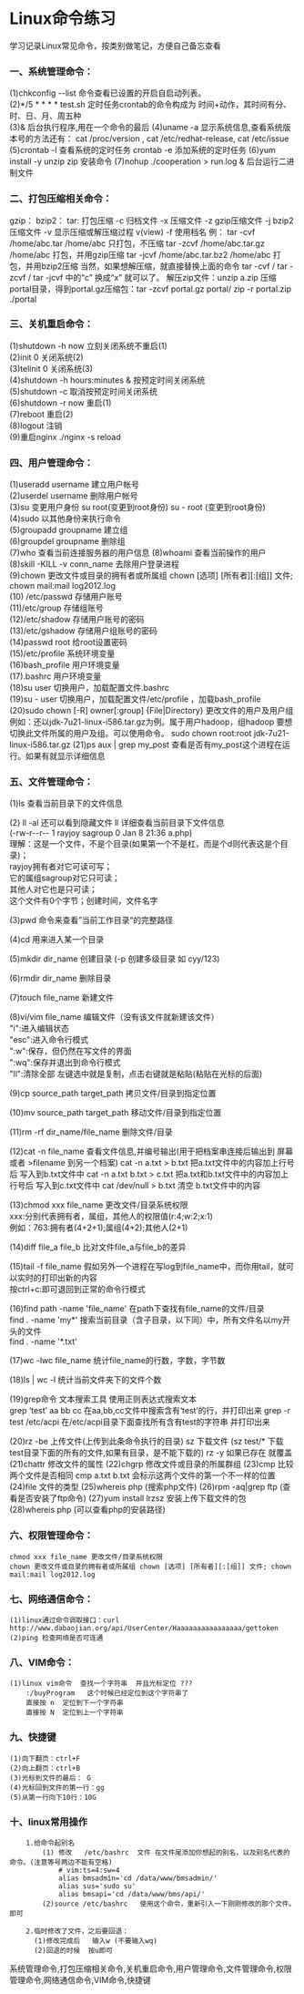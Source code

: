 # Linux命令练习 #

学习记录Linux常见命令，按类别做笔记，方便自己备忘查看  

### 一、系统管理命令： 
 (1)chkconfig --list 		命令查看已设置的开启自启动列表。  
 (2)*/5 * * * * test.sh 	定时任务crontab的命令构成为   时间+动作，其时间有分、时、日、月、周五种  
 (3)& 						后台执行程序,用在一个命令的最后
 (4)uname -a 显示系统信息,查看系统版本号的方法还有：
 cat /proc/version ,
 cat /etc/redhat-release, 
 cat /etc/issue
 (5)crontab -l  查看系统的定时任务
    crontab -e  添加系统的定时任务
 (6)yum install -y unzip zip  安装命令 
 (7)nohup ./cooperation > run.log &   后台运行二进制文件

### 二、打包压缩相关命令：
 gzip：
 bzip2：
 tar:                打包压缩
     -c              归档文件
     -x              压缩文件
     -z              gzip压缩文件
     -j              bzip2压缩文件
     -v              显示压缩或解压缩过程 v(view)
     -f              使用档名
 例：
 tar -cvf /home/abc.tar /home/abc              只打包，不压缩
 tar -zcvf /home/abc.tar.gz /home/abc        打包，并用gzip压缩
 tar -jcvf /home/abc.tar.bz2 /home/abc      打包，并用bzip2压缩
 当然，如果想解压缩，就直接替换上面的命令  tar -cvf  / tar -zcvf  / tar -jcvf 中的“c” 换成“x” 就可以了。
 解压zip文件：unzip a.zip
 压缩portal目录，得到portal.gz压缩包：tar  -zcvf portal.gz portal/
                                      zip -r portal.zip ./portal

### 三、关机重启命令：
 (1)shutdown -h now 立刻关闭系统不重启(1)    
 (2)init 0 关闭系统(2)    
 (3)telinit 0 关闭系统(3)      
 (4)shutdown -h hours:minutes & 按预定时间关闭系统          
 (5)shutdown -c 取消按预定时间关闭系统        
 (6)shutdown -r now 重启(1)      
 (7)reboot 重启(2)     
 (8)logout 注销     
 (9)重启nginx   ./nginx -s reload

### 四、用户管理命令：
 (1)useradd username 建立用户帐号    
 (2)userdel username 删除用户帐号   
 (3)su 变更用户身份
    su root(变更到root身份)
    su - root (变更到root身份)   
 (4)sudo 以其他身份来执行命令   
 (5)groupadd groupname 建立组   
 (6)groupdel groupname 删除组   
 (7)who 查看当前连接服务器的用户信息 
 (8)whoami 查看当前操作的用户  
 (8)skill -KILL -v conn_name 去除用户登录进程   
 (9)chown 更改文件或目录的拥有者或所属组 chown [选项] [所有者][:[组]] 文件; chown mail:mail log2012.log  
 (10) /etc/passwd    存储用户账号  
 (11)/etc/group       存储组账号  
 (12)/etc/shadow    存储用户账号的密码  
 (13)/etc/gshadow  存储用户组账号的密码  
 (14)passwd root     给root设置密码    
 (15)/etc/profile     系统环境变量  
 (16)bash_profile     用户环境变量  
 (17).bashrc              用户环境变量  
 (18)su user              切换用户，加载配置文件.bashrc  
 (19)su - user            切换用户，加载配置文件/etc/profile ，加载bash_profile  
 (20)sudo chown [-R] owner[:group] {File|Directory}    更改文件的用户及用户组
 例如：还以jdk-7u21-linux-i586.tar.gz为例。属于用户hadoop，组hadoop
 要想切换此文件所属的用户及组。可以使用命令。
 sudo chown root:root jdk-7u21-linux-i586.tar.gz
 (21)ps aux | grep my_post  查看是否有my_post这个进程在运行。如果有就显示详细信息

### 五、文件管理命令： 

 (1)ls 查看当前目录下的文件信息  

 (2)
    ll -al 还可以看到隐藏文件
    ll 详细查看当前目录下文件信息   
    (-rw-r--r-- 1 rayjoy sagroup 0 Jan  8 21:36 a.php)  
    理解：这是一个文件，不是个目录(如果第一个不是杠，而是个d则代表这是个目录)；  
         rayjoy拥有者对它可读可写；  
         它的属组sagroup对它只可读；  
         其他人对它也是只可读；  
         这个文件有0个字节；创建时间，文件名字 

 (3)pwd 命令来查看”当前工作目录“的完整路径  

 (4)cd 用来进入某一个目录  

 (5)mkdir dir_name 创建目录 (-p 创建多级目录  如 cyy/123)  

 (6)rmdir dir_name 删除目录    

 (7)touch file_name 新建文件     

 (8)vi/vim file_name 编辑文件（没有该文件就新建该文件）  
    "i":进入编辑状态  
    "esc":进入命令行模式  
    ":w":保存，但仍然在写文件的界面  
    ":wq":保存并退出到命令行模式  
    "ll":清除全部 
    左键选中就是复制，点击右键就是粘贴(粘贴在光标的后面) 

 (9)cp source_path target_path 拷贝文件/目录到指定位置  

 (10)mv source_path target_path 移动文件/目录到指定位置    

 (11)rm -rf dir_name/file_name  删除文件/目录     

 (12)cat -n file_name 
    查看文件信息,并编号输出(用于把档案串连接后输出到 屏幕或者 >filename 到另一个档案)
    cat -n a.txt > b.txt  把a.txt文件中的内容加上行号后 写入到b.txt文件中 
    cat -n a.txt b.txt > c.txt  把a.txt和b.txt文件中的内容加上行号后 写入到c.txt文件中
    cat /dev/null > b.txt   清空 b.txt文件中的内容

 (13)chmod xxx file_name 更改文件/目录系统权限  
     xxx:分别代表拥有者，属组，其他人的权限值(r:4;w:2;x:1)  
     例如：763:拥有者(4+2+1);属组(4+2);其他人(2+1)  

 (14)diff file_a file_b 比对文件file_a与file_b的差异     

 (15)tail -f file_name      假如另外一个进程在写log到file_name中，而你用tail，就可以实时的打印出新的内容  
     按ctrl+c:即可退回到正常的命令行模式  

 (16)find path -name 'file_name' 在path下查找有file_name的文件/目录  
     find . -name 'my*'     搜索当前目录（含子目录，以下同）中，所有文件名以my开头的文件    
     find . -name '*.txt' 

 (17)wc -lwc file_name 统计file_name的行数，字数，字节数   

 (18)ls | wc -l 统计当前文件夹下的文件个数   

 (19)grep命令 文本搜索工具  使用正则表达式搜索文本   
     grep ‘test’ aa bb cc  在aa,bb,cc文件中搜索含有‘test’的行，并打印出来
     grep -r test /etc/acpi   在/etc/acpi目录下面查找所有含有test的字符串  并打印出来

 (20)rz -be 上传文件(上传到此条命令执行的目录)
     sz 下载文件  (sz test/* 下载test目录下面的所有的文件,如果有目录，是不能下载的)
     rz -y 如果已存在  就覆盖
 (21)chattr  修改文件的属性
 (22)chgrp   修改文件或目录的所属群组 
 (23)cmp 比较两个文件是否相同  cmp a.txt b.txt  会标示这两个文件的第一个不一样的位置
 (24)file 文件的类型
 (25)whereis php   (搜索php文件)
 (26)rpm -aq|grep ftp (查看是否安装了ftp命令)
 (27)yum install lrzsz 安装上传下载文件的包  
 (28)whereis php  (可以查看php的安装路径)

### 六、权限管理命令：
    chmod xxx file_name 更改文件/目录系统权限      
    chown 更改文件或目录的拥有者或所属组 chown [选项] [所有者][:[组]] 文件; chown mail:mail log2012.log        

### 七、网络通信命令： 
    (1)linux通过命令调取接口：curl http://www.dabaojian.org/api/UserCenter/Haaaaaaaaaaaaaaaa/gettoken
    (2)ping 检查网络是否可连通

### 八、VIM命令：
    (1)linux vim命令  查找一个字符串  并且光标定位 ???
        :/buyProgram   这个时候已经定位到这个字符串了   
        直接按 n  定位到下一个字符串  
        直接按 N  定位到上一个字符串  

### 九、快捷键
    (1)向下翻页：ctrl+F  
    (2)向上翻页：ctrl+B
    (3)光标到文件的最后： G
    (4)光标回到文件的第一行：gg
    (5)从第一行向下10行：10G

### 十、linux常用操作
        1.给命令起别名
            (1) 修改   /etc/bashrc  文件 在文件尾添加你想起的别名，以及别名代表的命令。(注意等号两边不能有空格)
                # vim:ts=4:sw=4
                alias bmsadmin='cd /data/www/bmsadmin/'
                alias sus='sudo su'
                alias bmsapi='cd /data/www/bms/api/'
            (2)source /etc/bashrc   使用这个命令，重新引入一下刚刚修改的那个文件。即可

        2.临时修改了文件，之后要回退：
          (1)修改完成后   输入w (不要输入wq)
          (2)回退的时候  按u即可







系统管理命令,打包压缩相关命令,关机重启命令,用户管理命令,文件管理命令,权限管理命令,网络通信命令,VIM命令,快捷键